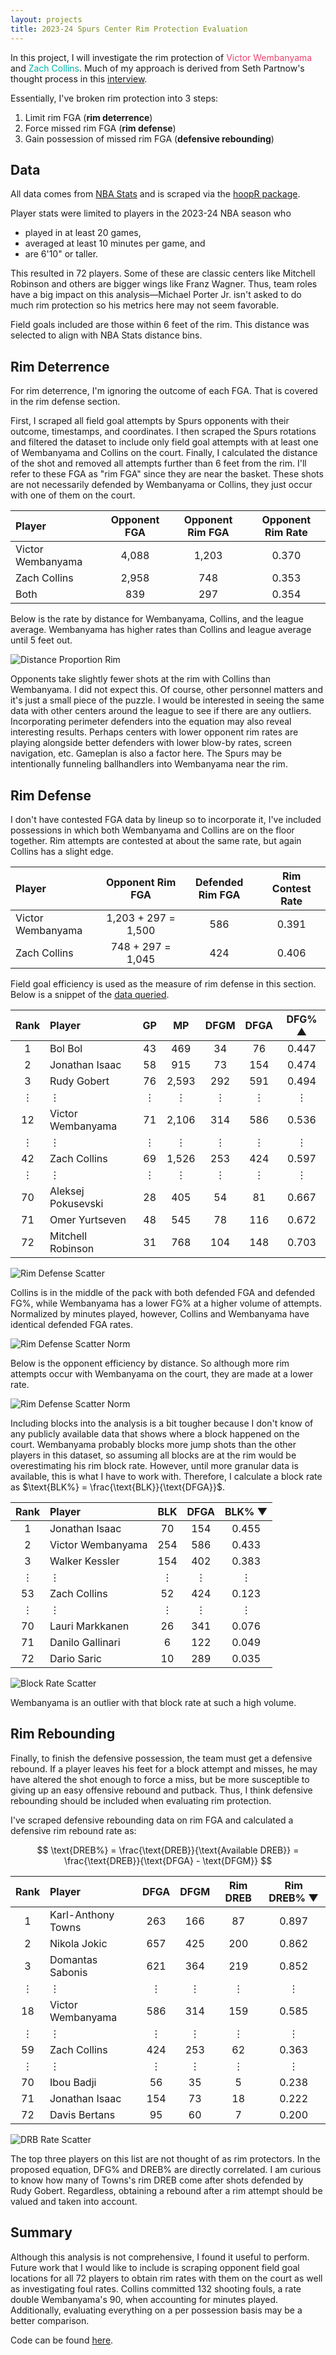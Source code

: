 ```yaml
---
layout: projects
title: 2023-24 Spurs Center Rim Protection Evaluation
---
```


In this project, I will investigate the rim protection of <span style="color:#EF426F">Victor Wembanyama</span> and <span style="color:#00B2A9">Zach Collins</span>. Much of my approach is derived from Seth Partnow's thought process in this [interview](https://www.nytimes.com/athletic/1870696/2020/06/15/evaluation-orlando-magic-rim-protection/).

Essentially, I've broken rim protection into 3 steps:

1. Limit rim FGA (**rim deterrence**)
2. Force missed rim FGA (**rim defense**)
3. Gain possession of missed rim FGA (**defensive rebounding**)

## Data

All data comes from [NBA Stats](https://www.nba.com/stats/) and is scraped via the [hoopR package](https://hoopr.sportsdataverse.org/).

Player stats were limited to players in the 2023-24 NBA season who
* played in at least 20 games,
* averaged at least 10 minutes per game, and
* are 6'10" or taller.

This resulted in 72 players. Some of these are classic centers like Mitchell Robinson and others are bigger wings like Franz Wagner. Thus, team roles have a big impact on this analysis—Michael Porter Jr. isn't asked to do much rim protection so his metrics here may not seem favorable.

Field goals included are those within 6 feet of the rim. This distance was selected to align with NBA Stats distance bins.

## Rim Deterrence

For rim deterrence, I'm ignoring the outcome of each FGA. That is covered in the rim defense section.

First, I scraped all field goal attempts by Spurs opponents with their outcome, timestamps, and coordinates. I then scraped the Spurs rotations and filtered the dataset to include only field goal attempts with at least one of Wembanyama and Collins on the court. Finally, I calculated the distance of the shot and removed all attempts further than 6 feet from the rim. I'll refer to these FGA as "rim FGA" since they are near the basket. These shots are not necessarily defended by Wembanyama or Collins, they just occur with one of them on the court.

| Player            | Opponent FGA | Opponent Rim FGA | Opponent Rim Rate |
|:------------------|:------------:|:----------------:|:-----------------:|
| Victor Wembanyama | 4,088        | 1,203            | 0.370             |
| Zach Collins      | 2,958        | 748              | 0.353             |
| Both              | 839          | 297              | 0.354             |

Below is the rate by distance for Wembanyama, Collins, and the league average. Wembanyama has higher rates than Collins and league average until 5 feet out.

![Distance Proportion Rim](https://williamscale.github.io/attachments/shot-diet-defense-centers/dist_prop_rim.png)

Opponents take slightly fewer shots at the rim with Collins than Wembanyama. I did not expect this. Of course, other personnel matters and it's just a small piece of the puzzle. I would be interested in seeing the same data with other centers around the league to see if there are any outliers. Incorporating perimeter defenders into the equation may also reveal interesting results. Perhaps centers with lower opponent rim rates are playing alongside better defenders with lower blow-by rates, screen navigation, etc. Gameplan is also a factor here. The Spurs may be intentionally funneling ballhandlers into Wembanyama near the rim.

## Rim Defense

I don't have contested FGA data by lineup so to incorporate it, I've included possessions in which both Wembanyama and Collins are on the floor together. Rim attempts are contested at about the same rate, but again Collins has a slight edge.

| Player            | Opponent Rim FGA    | Defended Rim FGA | Rim Contest Rate |
|:------------------|:-------------------:|:----------------:|:----------------:|
| Victor Wembanyama | 1,203 + 297 = 1,500 | 586              | 0.391            |
| Zach Collins      | 748 + 297 = 1,045   | 424              | 0.406            |

Field goal efficiency is used as the measure of rim defense in this section. Below is a snippet of the [data queried](https://www.nba.com/stats/players/defense-dash-lt6?SeasonType=Regular+Season&PerMode=Totals).

| Rank    | Player             | GP      | MP      | DFGM    | DFGA    | DFG% &#9650; |
|:-------:|:-------------------|:-------:|:-------:|:-------:|:-------:|:------------:|
| 1       | Bol Bol            | 43      | 469     | 34      | 76      | 0.447        |
| 2       | Jonathan Isaac     | 58      | 915     | 73      | 154     | 0.474        |
| 3       | Rudy Gobert        | 76      | 2,593   | 292     | 591     | 0.494        |
| &#8942; | &#8942;            | &#8942; | &#8942; | &#8942; | &#8942; | &#8942;      |
| 12      | Victor Wembanyama  | 71      | 2,106   | 314     | 586     | 0.536        |
| &#8942; | &#8942;            | &#8942; | &#8942; | &#8942; | &#8942; | &#8942;      |
| 42      | Zach Collins       | 69      | 1,526   | 253     | 424     | 0.597        |
| &#8942; | &#8942;            | &#8942; | &#8942; | &#8942; | &#8942; | &#8942;      |
| 70      | Aleksej Pokusevski | 28      | 405     | 54      | 81      | 0.667        |
| 71      | Omer Yurtseven     | 48      | 545     | 78      | 116     | 0.672        |
| 72      | Mitchell Robinson  | 31      | 768     | 104     | 148     | 0.703        |

![Rim Defense Scatter](https://williamscale.github.io/attachments/shot-diet-defense-centers/rim_defense_scatter1.png)

Collins is in the middle of the pack with both defended FGA and defended FG%, while Wembanyama has a lower FG% at a higher volume of attempts. Normalized by minutes played, however, Collins and Wembanyama have identical defended FGA rates.

![Rim Defense Scatter Norm](https://williamscale.github.io/attachments/shot-diet-defense-centers/rim_defense_scatter2.png)

Below is the opponent efficiency by distance. So although more rim attempts occur with Wembanyama on the court, they are made at a lower rate.

![Rim Defense Scatter Norm](https://williamscale.github.io/attachments/shot-diet-defense-centers/dist_eff.png)

Including blocks into the analysis is a bit tougher because I don't know of any publicly available data that shows where a block happened on the court. Wembanyama probably blocks more jump shots than the other players in this dataset, so assuming all blocks are at the rim would be overestimating his rim block rate. However, until more granular data is available, this is what I have to work with. Therefore, I calculate a block rate as $\text{BLK%} = \frac{\text{BLK}}{\text{DFGA}}$.

| Rank    | Player            | BLK     | DFGA    | BLK% &#9660; |
|:-------:|:------------------|:-------:|:-------:|:------------:|
| 1       | Jonathan Isaac    | 70      | 154     | 0.455        |
| 2       | Victor Wembanyama | 254     | 586     | 0.433        |
| 3       | Walker Kessler    | 154     | 402     | 0.383        |
| &#8942; | &#8942;           | &#8942; | &#8942; | &#8942;      |
| 53      | Zach Collins      | 52      | 424     | 0.123        |
| &#8942; | &#8942;           | &#8942; | &#8942; | &#8942;      |
| 70      | Lauri Markkanen   | 26      | 341     | 0.076        |
| 71      | Danilo Gallinari  | 6       | 122     | 0.049        |
| 72      | Dario Saric       | 10      | 289     | 0.035        |

![Block Rate Scatter](https://williamscale.github.io/attachments/shot-diet-defense-centers/rim_defense_scatter3.png)

Wembanyama is an outlier with that block rate at such a high volume.

## Rim Rebounding

Finally, to finish the defensive possession, the team must get a defensive rebound. If a player leaves his feet for a block attempt and misses, he may have altered the shot enough to force a miss, but be more susceptible to giving up an easy offensive rebound and putback. Thus, I think defensive rebounding should be included when evaluating rim protection.

I've scraped defensive rebounding data on rim FGA and calculated a defensive rim rebound rate as:

$$
\text{DREB%} = \frac{\text{DREB}}{\text{Available DREB}} = \frac{\text{DREB}}{\text{DFGA} - \text{DFGM}}
$$

| Rank    | Player             | DFGA    | DFGM    | Rim DREB | Rim DREB% &#9660; | 
|:-------:|:-------------------|:-------:|:-------:|:--------:|:-----------------:|
| 1       | Karl-Anthony Towns | 263     | 166     | 87       | 0.897             |
| 2       | Nikola Jokic       | 657     | 425     | 200      | 0.862             |
| 3       | Domantas Sabonis   | 621     | 364     | 219      | 0.852             |
| &#8942; | &#8942;            | &#8942; | &#8942; | &#8942;  | &#8942;           |
| 18      | Victor Wembanyama  | 586     | 314     | 159      | 0.585             |
| &#8942; | &#8942;            | &#8942; | &#8942; | &#8942;  | &#8942;           |
| 59      | Zach Collins       | 424     | 253     | 62       | 0.363             |
| &#8942; | &#8942;            | &#8942; | &#8942; | &#8942;  | &#8942;           |
| 70      | Ibou Badji         | 56      | 35      | 5        | 0.238             |
| 71      | Jonathan Isaac     | 154     | 73      | 18       | 0.222             |
| 72      | Davis Bertans      | 95      | 60      | 7        | 0.200             |

![DRB Rate Scatter](https://williamscale.github.io/attachments/shot-diet-defense-centers/rebounding_scatter.png)

The top three players on this list are not thought of as rim protectors. In the proposed equation, DFG% and DREB% are directly correlated. I am curious to know how many of Towns's rim DREB come after shots defended by Rudy Gobert. Regardless, obtaining a rebound after a rim attempt should be valued and taken into account.

## Summary

Although this analysis is not comprehensive, I found it useful to perform. Future work that I would like to include is scraping opponent field goal locations for all 72 players to obtain rim rates with them on the court as well as investigating foul rates. Collins committed 132 shooting fouls, a rate double Wembanyama's 90, when accounting for minutes played. Additionally, evaluating everything on a per possession basis may be a better comparison.

Code can be found [here](https://github.com/williamscale/NBA/tree/master/R/Projects/ShotDiet_D).